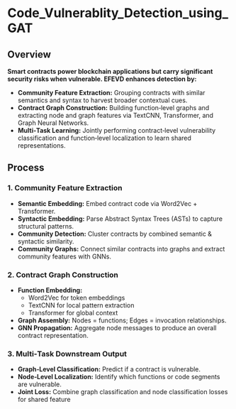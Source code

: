 # Code_Vulnerablity_Detection_using_GAT
## Overview

**Smart contracts power blockchain applications but carry significant security risks when vulnerable. EFEVD enhances detection by:**

- **Community Feature Extraction:** Grouping contracts with similar semantics and syntax to harvest broader contextual cues.  
- **Contract Graph Construction:** Building function‑level graphs and extracting node and graph features via TextCNN, Transformer, and Graph Neural Networks.  
- **Multi‑Task Learning:** Jointly performing contract‑level vulnerability classification and function‑level localization to learn shared representations.

## Process

### 1. Community Feature Extraction
- **Semantic Embedding:** Embed contract code via Word2Vec + Transformer.  
- **Syntactic Embedding:** Parse Abstract Syntax Trees (ASTs) to capture structural patterns.  
- **Community Detection:** Cluster contracts by combined semantic & syntactic similarity.  
- **Community Graphs:** Connect similar contracts into graphs and extract community features with GNNs.

### 2. Contract Graph Construction
- **Function Embedding:**  
  - Word2Vec for token embeddings  
  - TextCNN for local pattern extraction  
  - Transformer for global context  
- **Graph Assembly:** Nodes = functions; Edges = invocation relationships.  
- **GNN Propagation:** Aggregate node messages to produce an overall contract representation.

### 3. Multi‑Task Downstream Output
- **Graph‑Level Classification:** Predict if a contract is vulnerable.  
- **Node‑Level Localization:** Identify which functions or code segments are vulnerable.  
- **Joint Loss:** Combine graph classification and node classification losses for shared feature
